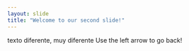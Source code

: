 ```yaml
---
layout: slide
title: "Welcome to our second slide!"
---
```

texto diferente, muy diferente
Use the left arrow to go back!
